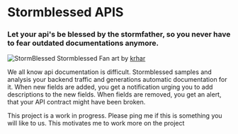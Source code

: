 # Stormblessed APIS

### Let your api's be blessed by the stormfather, so you never have to fear outdated documentations anymore. 


![StormBlessed](https://stormlightarchive.fandom.com/wiki/Odium?file=KH_StormblessedRev.jpg)
Stormblessed Fan art by [krhar](https://www.deviantart.com/krhart/art/Stormlight-Archive-Stormblessed-Revised-729999052)


We all know api documentation is difficult. Stormblessed samples and analysis your backend traffic and generations automatic documentation for it. 
When new fields are added, you get a notification urging you to add descriptions to the new fields. When fields are removed, you get an alert, that your API contract might have been broken. 


This project is a work in progress. 
Please ping me if this is something you will like to us. This motivates me to work more on the project
